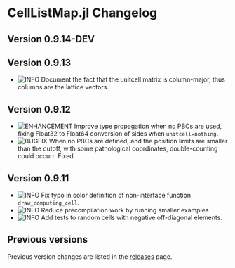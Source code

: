 CellListMap.jl Changelog
===========================
  
[badge-breaking]: https://img.shields.io/badge/BREAKING-red.svg
[badge-deprecation]: https://img.shields.io/badge/Deprecation-orange.svg
[badge-feature]: https://img.shields.io/badge/Feature-green.svg
[badge-experimental]: https://img.shields.io/badge/Experimental-yellow.svg
[badge-enhancement]: https://img.shields.io/badge/Enhancement-blue.svg
[badge-bugfix]: https://img.shields.io/badge/Bugfix-purple.svg
[badge-fix]: https://img.shields.io/badge/Fix-purple.svg
[badge-info]: https://img.shields.io/badge/Info-gray.svg

Version 0.9.14-DEV
--------------

Version 0.9.13
--------------
- ![INFO][badge-info] Document the fact that the unitcell matrix is column-major, thus columns are the lattice vectors.

Version 0.9.12
--------------
- ![ENHANCEMENT][badge-enhancement] Improve type propagation when no PBCs are used, fixing Float32 to Float64 conversion of sides when `unitcell=nothing`.
- ![BUGFIX][badge-bugfix] When no PBCs are defined, and the position limits are smaller than the cutoff, with some pathological coordinates,  double-counting could occurr. Fixed.

Version 0.9.11
--------------
- ![INFO][badge-info] Fix typo in color definition of non-interface function `draw_computing_cell`. 
- ![INFO][badge-info] Reduce precompilation work by running smaller examples
- ![INFO][badge-info] Add tests to random cells with negative off-diagonal elements.

Previous versions
--------------
Previous version changes are listed in the [releases](https://github.com/m3g/CellListMap.jl/releases) page.

